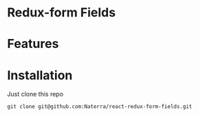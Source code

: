 # Redux-form Fields 
 

# Features


# Installation
Just clone this repo 
```
git clone git@github.com:Naterra/react-redux-form-fields.git
```
